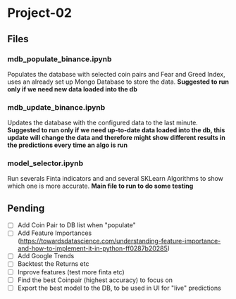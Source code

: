 # Project-02
## Files
### mdb_populate_binance.ipynb
Populates the database with selected coin pairs and Fear and Greed Index, uses an already set up Mongo Database to store the data.
**Suggested to run only if we need new data loaded into the db**

### mdb_update_binance.ipynb
Updates the database with the configured data to the last minute. 
**Suggested to run only if we need up-to-date data loaded into the db, this update will change the data and therefore might show different results in the predictions every time an algo is run**

### model_selector.ipynb
Run severals Finta indicators and and several SKLearn Algorithms to show which one is more accurate.
**Main file to run to do some testing**

## Pending
- [ ] Add Coin Pair to DB list when "populate"
- [ ] Add Feature Importances (https://towardsdatascience.com/understanding-feature-importance-and-how-to-implement-it-in-python-ff0287b20285)
- [ ] Add Google Trends
- [ ] Backtest the Returns etc
- [ ] Inprove features (test more finta etc)
- [ ] Find the best Coinpair (highest accuracy) to focus on
- [ ] Export the best model to the DB, to be used in UI for "live" predictions